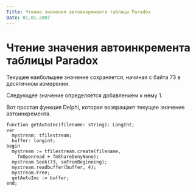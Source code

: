 ```yaml
---
Title: Чтение значения автоинкремента таблицы Paradox
Date: 01.01.2007
---
```



Чтение значения автоинкремента таблицы Paradox
==============================================

Текущее наибольшее значение сохраняется, начиная с байта 73 в десятичном измерении.

Следующее значение определяется добавлением к нему 1.

Вот простая функция Delphi, которая возвращает текущее значение автоинкремента.

    function getAutoInc(filename: string): LongInt;
    var
      mystream: tfilestream;
      buffer: longint;
    begin
      mystream := tfilestream.create(filename,
        fmOpenread + fmShareDenyNone);
      mystream.Seek(73, soFromBeginning);
      mystream.readbuffer(buffer, 4);
      mystream.Free;
      getAutoInc := buffer;
    end;

